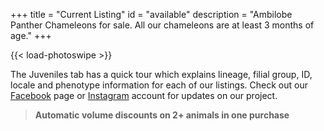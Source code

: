 +++
title = "Current Listing"
id = "available"
description = "Ambilobe Panther Chameleons for sale. All our chameleons are at least 3 months of age."
+++

{{< load-photoswipe >}}

The Juveniles tab has a quick tour which explains lineage, filial group, ID, locale and phenotype information for each of our listings. Check out our [Facebook](https://www.facebook.com/jonmarkhill) page or [Instagram](https://www.instagram.com/ipardalis/) account for updates on our project.  

> **Automatic volume discounts on 2+ animals in one purchase**

